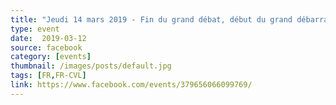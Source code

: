```yaml
---
title: "Jeudi 14 mars 2019 - Fin du grand débat, début du grand débarras !"
type: event
date:  2019-03-12
source: facebook
category: [events]
thumbnail: /images/posts/default.jpg
tags: [FR,FR-CVL]
link: https://www.facebook.com/events/379656066099769/
---
```

